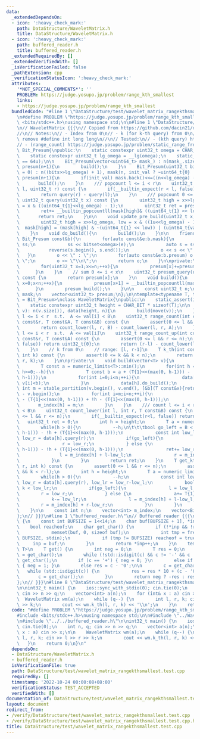 ```yaml
---
data:
  _extendedDependsOn:
  - icon: ':heavy_check_mark:'
    path: DataStructure/WaveletMatrix.h
    title: DataStructure/WaveletMatrix.h
  - icon: ':heavy_check_mark:'
    path: buffered_reader.h
    title: buffered_reader.h
  _extendedRequiredBy: []
  _extendedVerifiedWith: []
  _isVerificationFailed: false
  _pathExtension: cpp
  _verificationStatusIcon: ':heavy_check_mark:'
  attributes:
    '*NOT_SPECIAL_COMMENTS*': ''
    PROBLEM: https://judge.yosupo.jp/problem/range_kth_smallest
    links:
    - https://judge.yosupo.jp/problem/range_kth_smallest
  bundledCode: "#line 1 \"DataStructure/test/wavelet_matrix_rangekthsmallest.test.cpp\"\
    \n#define PROBLEM \"https://judge.yosupo.jp/problem/range_kth_smallest\"\n\n#include\
    \ <bits/stdc++.h>\nusing namespace std;\n\n#line 1 \"DataStructure/WaveletMatrix.h\"\
    \n// WaveletMatrix {{{\n// Copied from https://github.com/dacin21/dacin21_codebook/blob/master/trees/wavelet_matrix.cpp\n\
    //\n// Notes:\n// - Index from 0\n// - k (for k-th query) from 0\n// - Need to\
    \ remove #define int long long\n//\n// Tested:\n// - (kth query) https://judge.yosupo.jp/problem/range_kth_smallest\n\
    // - (range_count) https://judge.yosupo.jp/problem/static_range_frequency\nclass\
    \ Bit_Presum{\npublic:\n    static constexpr uint32_t omega = CHAR_BIT * sizeof(uint64_t);\n\
    \    static constexpr uint32_t lg_omega = __lg(omega);\n    static_assert(omega\
    \ == 64u);\n\n    Bit_Presum(vector<uint64_t> mask_) : n(mask_.size()), mask(move(mask_)),\
    \ presum(n+1){\n        build();\n    }\n    Bit_Presum(uint32_t bits, bool init_val\
    \ = 0) : n((bits>>lg_omega) + 1), mask(n, init_val ? ~uint64_t{0} : uint64_t{0}),\
    \ presum(n+1){\n        if(init_val) mask.back()<<=((n<<lg_omega) - bits);\n \
    \       build();\n    }\n    /// popcount l <= i < r\n    uint32_t query(uint32_t\
    \ l, uint32_t r) const {\n        if(__builtin_expect(r < l, false)) return 0;\n\
    \        return query(r) - query(l);\n    }\n    /// popcount 0 <= i < x\n   \
    \ uint32_t query(uint32_t x) const {\n        uint32_t high = x>>lg_omega, low\
    \ = x & ((uint64_t{1}<<lg_omega) - 1);\n        uint32_t ret = presum_query(high);\n\
    \        ret+= __builtin_popcountll(mask[high]& ((uint64_t{1} << low)-1));\n \
    \       return ret;\n    }\n\n    void update_pre_build(uint32_t x, bool val){\n\
    \        uint32_t high = x>>lg_omega, low = x & ((1u<<lg_omega) - 1);\n      \
    \  mask[high] = (mask[high] & ~(uint64_t{1} << low)) | (uint64_t{val}<<low);\n\
    \    }\n    void do_build(){\n        build();\n    }\n\n    friend ostream& operator<<(ostream&o,\
    \ Bit_Presum const&b){\n        for(auto const&e:b.mask){\n            stringstream\
    \ ss;\n            ss << bitset<omega>(e);\n            auto s = ss.str();\n \
    \           reverse(s.begin(), s.end());\n            o << s << \"|\";\n     \
    \   }\n        o << \" : \";\n        for(auto const&e:b.presum) o << e << \"\
    \ \";\n        o << \"\\n\";\n        return o;\n    }\n\nprivate:\n    void presum_build(){\n\
    \        for(uint32_t x=1;x<=n;++x){\n            presum[x]+=presum[x-1];\n  \
    \      }\n    }\n    // sum 0 <= i < x\n    uint32_t presum_query(uint32_t x)\
    \ const {\n        return presum[x];\n    }\n    void build(){\n        for(uint32_t\
    \ x=0;x<n;++x){\n            presum[x+1] = __builtin_popcountll(mask[x]);\n  \
    \      }\n        presum_build();\n    }\n\n    const uint32_t n;\n    vector<uint64_t>\
    \ mask;\n    vector<uint32_t> presum;\n};\n\ntemplate<typename T, typename Bit_Ds\
    \ = Bit_Presum>\nclass WaveletMatrix{\npublic:\n    static_assert(is_integral<T>::value);\n\
    \    static constexpr uint32_t height = CHAR_BIT * sizeof(T);\n\n    WaveletMatrix(vector<T>\
    \ v): n(v.size()), data(height, n){\n        build(move(v));\n    }\n    /// count\
    \ l <= i < r  s.t.  A <= val[i] < B\n    uint32_t range_count(int const&l, int\
    \ const&r, T const&A, T const&B) const {\n        assert(0 <= l && r <= n);\n\
    \        return count_lower(l, r, B) - count_lower(l, r, A);\n    }\n    /// count\
    \ l <= i < r  s.t.  A <= val[i]\n    uint32_t range_count_up(int const&l, int\
    \ const&r, T const&A) const {\n        assert(0 <= l && r <= n);\n        if(__builtin_expect(l>r,\
    \ false)) return uint32_t{0};\n        return (r-l) - count_lower(l, r, A);\n\
    \    }\n    // k from 0\n    // range: [l, r-1]\n    T k_th(int const&l, int const&r,\
    \ int k) const {\n        assert(0 <= k && k < n);\n        return get_kth(l,\
    \ r, k);\n    }\n\nprivate:\n    void build(vector<T> v){\n        m_index.resize(height);\n\
    \        T const a = numeric_limits<T>::min();\n        for(int h = height-1;\
    \ h>=0;--h){\n            T const b = a + (T{1}<<(max(0, h-1))) - !h + (T{1}<<(max(0,\
    \ h-1)));\n            for(int i=0;i<n;++i){\n                data[h].update_pre_build(i,\
    \ v[i]<b);\n            }\n            data[h].do_build();\n            const\
    \ int m = stable_partition(v.begin(), v.end(), [&b](T const&x){return x < b;})\
    \ - v.begin();\n            for(int i=m;i<n;++i){\n                v[i] = v[i]\
    \ - (T{1}<<(max(0, h-1))) + !h - (T{1}<<(max(0, h-1)));\n            }\n     \
    \       m_index[h] = m;\n        }\n    }\n    /// count l <= i < r  s.t.  val[i]\
    \ < B\n    uint32_t count_lower(int l, int r, T const&B) const {\n        assert(0\
    \ <= l && r <= n);\n        if(__builtin_expect(r<l, false)) return 0;\n     \
    \   uint32_t ret = 0;\n        int h = height;\n        T a = numeric_limits<T>::min();\n\
    \        while(h > 0){\n            --h;\n\t\t\tbool go_left = B < a + (T{1}<<(max(0,\
    \ h-1))) - !h + (T{1}<<(max(0, h-1)));\n            const int low_l = data[h].query(l),\
    \ low_r = data[h].query(r);\n            if(go_left){\n                l = low_l;\n\
    \                r = low_r;\n            } else {\n                a = a + (T{1}<<(max(0,\
    \ h-1))) - !h + (T{1}<<(max(0, h-1)));\n                ret+= low_r-low_l;\n \
    \               l = m_index[h] + l-low_l;\n                r = m_index[h] + r-low_r;\n\
    \            }\n        }\n        return ret;\n    }\n    T get_kth(int l, int\
    \ r, int k) const {\n        assert(0 <= l && r <= n);\n        assert(0 <= k\
    \ && k < r-l);\n        int h = height;\n        T a = numeric_limits<T>::min();\n\
    \        while(h > 0){\n            --h;\n            const int low_l = data[h].query(l),\
    \ low_r = data[h].query(r), low_lr = low_r-low_l;\n            bool go_left =\
    \ k < low_lr;\n            if(go_left){\n                l = low_l;\n        \
    \        r = low_r;\n            } else {\n                a+= T{1}<<h;\n    \
    \            k-= low_lr;\n                l = m_index[h] + l-low_l;\n        \
    \        r = m_index[h] + r-low_r;\n            }\n        }\n        return a;\n\
    \    }\n\n    const int n;\n    vector<int> m_index;\n    vector<Bit_Ds> data;\n\
    };\n// }}}\n#line 1 \"buffered_reader.h\"\n// Buffered reader {{{\nnamespace IO\
    \ {\n    const int BUFSIZE = 1<<14;\n    char buf[BUFSIZE + 1], *inp = buf;\n\n\
    \    bool reacheof;\n    char get_char() {\n        if (!*inp && !reacheof) {\n\
    \            memset(buf, 0, sizeof buf);\n            int tmp = fread(buf, 1,\
    \ BUFSIZE, stdin);\n            if (tmp != BUFSIZE) reacheof = true;\n       \
    \     inp = buf;\n        }\n        return *inp++;\n    }\n    template<typename\
    \ T>\n    T get() {\n        int neg = 0;\n        T res = 0;\n        char c\
    \ = get_char();\n        while (!std::isdigit(c) && c != '-' && c != '+') c =\
    \ get_char();\n        if (c == '+') { neg = 0; }\n        else if (c == '-')\
    \ { neg = 1; }\n        else res = c - '0';\n\n        c = get_char();\n     \
    \   while (std::isdigit(c)) {\n            res = res * 10 + (c - '0');\n     \
    \       c = get_char();\n        }\n        return neg ? -res : res;\n    }\n\
    };\n// }}}\n#line 8 \"DataStructure/test/wavelet_matrix_rangekthsmallest.test.cpp\"\
    \n\nint32_t main() {\n    ios::sync_with_stdio(0); cin.tie(0);\n    int n, q;\
    \ cin >> n >> q;\n    vector<int> a(n);\n    for (int& x : a) cin >> x;\n\n  \
    \  WaveletMatrix wm(a);\n    while (q--) {\n        int l, r, k; cin >> l >> r\
    \ >> k;\n        cout << wm.k_th(l, r, k) << '\\n';\n    }\n    return 0;\n}\n"
  code: "#define PROBLEM \"https://judge.yosupo.jp/problem/range_kth_smallest\"\n\n\
    #include <bits/stdc++.h>\nusing namespace std;\n\n#include \"../WaveletMatrix.h\"\
    \n#include \"../../buffered_reader.h\"\n\nint32_t main() {\n    ios::sync_with_stdio(0);\
    \ cin.tie(0);\n    int n, q; cin >> n >> q;\n    vector<int> a(n);\n    for (int&\
    \ x : a) cin >> x;\n\n    WaveletMatrix wm(a);\n    while (q--) {\n        int\
    \ l, r, k; cin >> l >> r >> k;\n        cout << wm.k_th(l, r, k) << '\\n';\n \
    \   }\n    return 0;\n}\n"
  dependsOn:
  - DataStructure/WaveletMatrix.h
  - buffered_reader.h
  isVerificationFile: true
  path: DataStructure/test/wavelet_matrix_rangekthsmallest.test.cpp
  requiredBy: []
  timestamp: '2022-10-24 00:00:08+08:00'
  verificationStatus: TEST_ACCEPTED
  verifiedWith: []
documentation_of: DataStructure/test/wavelet_matrix_rangekthsmallest.test.cpp
layout: document
redirect_from:
- /verify/DataStructure/test/wavelet_matrix_rangekthsmallest.test.cpp
- /verify/DataStructure/test/wavelet_matrix_rangekthsmallest.test.cpp.html
title: DataStructure/test/wavelet_matrix_rangekthsmallest.test.cpp
---
```

